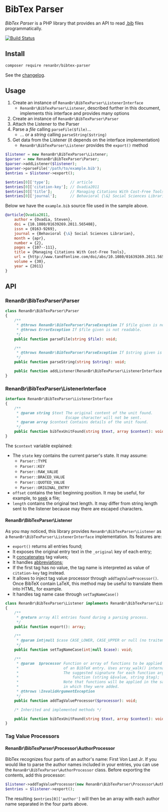 # BibTex Parser

_BibTex Parser_ is a PHP library that provides an API to read [.bib](http://mirrors.ctan.org/biblio/bibtex/base/btxdoc.pdf) files programmatically.

[![Build Status](https://travis-ci.org/renanbr/bibtex-parser.svg?branch=master)](https://travis-ci.org/renanbr/bibtex-parser)

## Install

~~~bash
composer require renanbr/bibtex-parser
~~~

See the [changelog](CHANGELOG.md).

## Usage

1. Create an instance of `RenanBr\BibTexParser\ListenerInterface`
    - `RenanBr\BibTexParser\Listener`, described further in this document, implements this interface and provides many options
2. Create an instance of `RenanBr\BibTexParser\Parser`
3. Attach the Listener to the Parser
4. Parse a _file_ calling `parseFile($file)`...
    - ... or a _string_ calling `parseString($string)`
5. Get data from the Listener (it depends on the interface implementation)
    - `RenanBr\BibTexParser\Listener` provides the `export()` method

```php
$listener = new RenanBr\BibTexParser\Listener;
$parser = new RenanBr\BibTexParser\Parser;
$parser->addListener($listener);
$parser->parseFile('/path/to/example.bib');
$entries = $listener->export();

$entries[0]['type'];         // article
$entries[0]['citation-key']; // Ovadia2011
$entries[0]['title'];        // Managing Citations With Cost-Free Tools
$entries[0]['journal'];      // Behavioral {\&} Social Sciences Librarian
```

Below we have the `example.bib` source file used in the sample above.

```bib
@article{Ovadia2011,
    author = {Ovadia, Steven},
    doi = {10.1080/01639269.2011.565408},
    issn = {0163-9269},
    journal = {Behavioral {\&} Social Sciences Librarian},
    month = {apr},
    number = {2},
    pages = {107--111},
    title = {Managing Citations With Cost-Free Tools},
    url = {http://www.tandfonline.com/doi/abs/10.1080/01639269.2011.565408},
    volume = {30},
    year = {2011}
}
```

## API

### RenanBr\BibTexParser\Parser

```php
class RenanBr\BibTexParser\Parser
{
    /**
     * @throws RenanBr\BibTexParser\ParseException If $file given is not a valid BibTeX.
     * @throws ErrorException If $file given is not readable.
     */
    public function parseFile(string $file): void;

    /**
     * @throws RenanBr\BibTexParser\ParseException If $string given is not a valid BibTeX.
     */
    public function parseString(string $string): void;

    public function addListener(RenanBr\BibTexParser\ListenerInterface $listener): void;
}
```

### RenanBr\BibTexParser\ListenerInterface

```php
interface RenanBr\BibTexParser\ListenerInterface
{
    /**
     * @param string $text The original content of the unit found.
     *                     Escape character will not be sent.
     * @param array $context Contains details of the unit found.
     */
    public function bibTexUnitFound(string $text, array $context): void;
}
```

The `$context` variable explained:
- The `state` key contains the current parser's state.
  It may assume:
  - `Parser::TYPE`
  - `Parser::KEY`
  - `Parser::RAW_VALUE`
  - `Parser::BRACED_VALUE`
  - `Parser::QUOTED_VALUE`
  - `Parser::ORIGINAL_ENTRY`
- `offset` contains the text beginning position.
  It may be useful, for example, to [seek](https://php.net/fseek) a file;
- `length` contains the original text length.
  It may differ from string length sent to the listener because may there are escaped characters.

#### RenanBr\BibTexParser\Listener

As you may noticed, this library provides `RenanBr\BibTexParser\Listener` as a `RenanBr\BibTexParser\ListenerInterface` implementation.
Its features are:
- `export()` returns all entries found;
- It exposes the original entry text in the `_original` key of each entry;
- It [concatenates](http://www.bibtex.org/Format/) tag values;
- It handles [abbreviations](http://www.bibtex.org/Format/);
- If the first tag has no value, the tag name is interpreted as value of `citation-key` tag instead.
- It allows to inject tag value processor through `addTagValueProcessor()`.
  Once BibTeX contain LaTeX, this method may be useful to translate them into HTML, for example.
- It handles tag name case through `setTagNameCase()`

```php
class RenanBr\BibTexParser\Listener implements RenanBr\BibTexParser\ListenerInterface
{
    /**
     * @return array All entries found during a parsing process.
     */
    public function export(): array;

    /**
     * @param int|null $case CASE_LOWER, CASE_UPPER or null (no traitement)
     */
    public function setTagNameCase(int|null $case): void;

    /**
     * @param  $processor Function or array of functions to be applied to every member
     *                    of an BibTeX entry. Uses array_walk() internally.
     *                    The suggested signature for each function argument is:
     *                        function (string &$value, string $tag);
     *                    Note that functions will be applied in the same order
     *                    in which they were added.
     * @throws \InvalidArgumentException
     */
    public function addTagValueProcessor($processor): void;

    /* Inherited and implemented methods */

    public function bibTexUnitFound(string $text, array $context): void;
}
```

### Tag Value Processors
#### RenanBr\BibTexParser\Processor\AuthorProcessor
BibTex recognizes four parts of an author's name: First Von Last Jr.
If you would like to parse the author names included in your entries, you can use the `RenanBr\BibTexParser\AuthorProcessor`
class. Before exporting the contents, add this processor:

```php
$listener->addTagValueProcessor(new RenanBr\BibTexParser\Processor\AuthorProcessor());
$entries = $listener->export();
```

The resulting `$entries[0]['author']` will then be an array with each author name separated in the four parts above.
